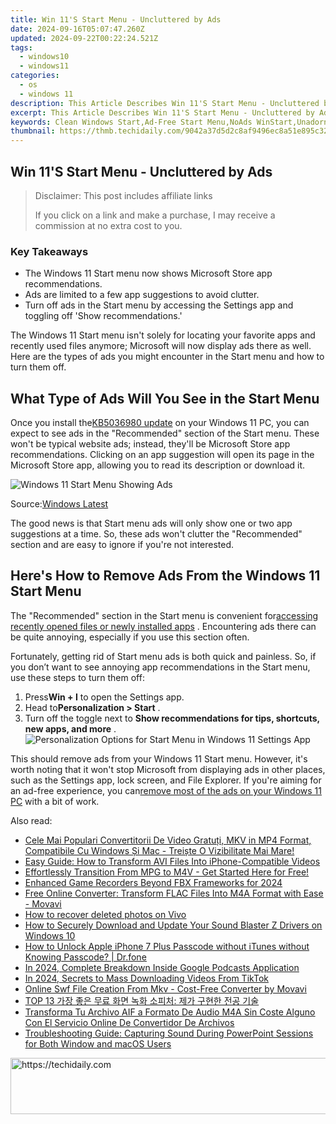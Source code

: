 ```yaml
---
title: Win 11'S Start Menu - Uncluttered by Ads
date: 2024-09-16T05:07:47.260Z
updated: 2024-09-22T00:22:24.521Z
tags:
  - windows10
  - windows11
categories:
  - os
  - windows 11
description: This Article Describes Win 11'S Start Menu - Uncluttered by Ads
excerpt: This Article Describes Win 11'S Start Menu - Uncluttered by Ads
keywords: Clean Windows Start,Ad-Free Start Menu,NoAds WinStart,Unadorned Windows Launch,StartMenu ClearSpace,Win11 StartDeclutter,Adless WinStartView
thumbnail: https://thmb.techidaily.com/9042a37d5d2c8af9496ec8a51e895c3285abaf5142ec54106a5ba432af4fcf01.jpg
---
```


## Win 11'S Start Menu - Uncluttered by Ads

>  Disclaimer: This post includes affiliate links
>
>  If you click on a link and make a purchase, I may receive a commission at no extra cost to you.
>

### Key Takeaways

* The Windows 11 Start menu now shows Microsoft Store app recommendations.
* Ads are limited to a few app suggestions to avoid clutter.
* Turn off ads in the Start menu by accessing the Settings app and toggling off 'Show recommendations.'

 The Windows 11 Start menu isn't solely for locating your favorite apps and recently used files anymore; Microsoft will now display ads there as well. Here are the types of ads you might encounter in the Start menu and how to turn them off.

## What Type of Ads Will You See in the Start Menu

 Once you install the[KB5036980 update](https://support.microsoft.com/en-us/topic/april-23-2024-kb5036980-os-builds-22621-3527-and-22631-3527-preview-5a0d6c49-e42e-4eb4-8541-33a7139281ed) on your Windows 11 PC, you can expect to see ads in the "Recommended" section of the Start menu. These won't be typical website ads; instead, they'll be Microsoft Store app recommendations. Clicking on an app suggestion will open its page in the Microsoft Store app, allowing you to read its description or download it.

![Windows 11 Start Menu Showing Ads](https://static1.makeuseofimages.com/wordpress/wp-content/uploads/2024/05/windows-11-start-menu-showing-ads.jpg)

 Source:[Windows Latest](https://www.windowslatest.com/2024/04/24/windows-11-kb5036980-turns-on-start-menu-ads-direct-download-msu/)

 The good news is that Start menu ads will only show one or two app suggestions at a time. So, these ads won't clutter the "Recommended" section and are easy to ignore if you're not interested.

## Here's How to Remove Ads From the Windows 11 Start Menu

 The "Recommended" section in the Start menu is convenient for[accessing recently opened files or newly installed apps](https://www.makeuseof.com/windows-see-recently-opened-files/) . Encountering ads there can be quite annoying, especially if you use this section often.

 Fortunately, getting rid of Start menu ads is both quick and painless. So, if you don’t want to see annoying app recommendations in the Start menu, use these steps to turn them off:

1. Press**Win + I** to open the Settings app.
2. Head to**Personalization > Start** .
3. Turn off the toggle next to **Show recommendations for tips, shortcuts, new apps, and more** .  
![Personalization Options for Start Menu in Windows 11 Settings App](https://static1.makeuseofimages.com/wordpress/wp-content/uploads/2024/05/personalization-options-for-start-menu-in-windows-11-settings-app.jpg)

 This should remove ads from your Windows 11 Start menu. However, it's worth noting that it won't stop Microsoft from displaying ads in other places, such as the Settings app, lock screen, and File Explorer. If you're aiming for an ad-free experience, you can[remove most of the ads on your Windows 11 PC](http://www.makeuseof.com/windows-11-remove-ads/) with a bit of work.

<ins class="adsbygoogle"
     style="display:block"
     data-ad-format="autorelaxed"
     data-ad-client="ca-pub-7571918770474297"
     data-ad-slot="1223367746"></ins>

<ins class="adsbygoogle"
     style="display:block"
     data-ad-client="ca-pub-7571918770474297"
     data-ad-slot="8358498916"
     data-ad-format="auto"
     data-full-width-responsive="true"></ins>

<span class="atpl-alsoreadstyle">Also read:</span>
<div><ul>
<li><a href="https://win11-tips.techidaily.com/cele-mai-populari-convertitorii-de-video-gratuti-mkv-in-mp4-format-compatibile-cu-windows-si-mac-treiste-o-vizibilitate-mai-mare/"><u>Cele Mai Populari Convertitorii De Video Gratuți, MKV in MP4 Format, Compatibile Cu Windows Și Mac - Treiște O Vizibilitate Mai Mare!</u></a></li>
<li><a href="https://some-knowledge.techidaily.com/easy-guide-how-to-transform-avi-files-into-iphone-compatible-videos/"><u>Easy Guide: How to Transform AVI Files Into iPhone-Compatible Videos</u></a></li>
<li><a href="https://win11-tips.techidaily.com/effortlessly-transition-from-mpg-to-m4v-get-started-here-for-free/"><u>Effortlessly Transition From MPG to M4V - Get Started Here for Free!</u></a></li>
<li><a href="https://visual-screen-recording.techidaily.com/enhanced-game-recorders-beyond-fbx-frameworks-for-2024/"><u>Enhanced Game Recorders Beyond FBX Frameworks for 2024</u></a></li>
<li><a href="https://win11-tips.techidaily.com/free-online-converter-transform-flac-files-into-m4a-format-with-ease-movavi/"><u>Free Online Converter: Transform FLAC Files Into M4A Format with Ease - Movavi</u></a></li>
<li><a href="https://blog-min.techidaily.com/how-to-recover-deleted-photos-on-vivo-by-stellar-photo-recovery-android-mobile-photo-recover/"><u>How to recover deleted photos on Vivo</u></a></li>
<li><a href="https://driver-download.techidaily.com/how-to-securely-download-and-update-your-sound-blaster-z-drivers-on-windows-10/"><u>How to Securely Download and Update Your Sound Blaster Z Drivers on Windows 10</u></a></li>
<li><a href="https://iphone-unlock.techidaily.com/how-to-unlock-apple-iphone-7-plus-passcode-without-itunes-without-knowing-passcode-drfone-by-drfone-ios/"><u>How to Unlock Apple iPhone 7 Plus Passcode without iTunes without Knowing Passcode? | Dr.fone</u></a></li>
<li><a href="https://fox-blue.techidaily.com/in-2024-complete-breakdown-inside-google-podcasts-application/"><u>In 2024, Complete Breakdown Inside Google Podcasts Application</u></a></li>
<li><a href="https://extra-skills.techidaily.com/in-2024-secrets-to-mass-downloading-videos-from-tiktok/"><u>In 2024, Secrets to Mass Downloading Videos From TikTok</u></a></li>
<li><a href="https://win11-tips.techidaily.com/online-swf-file-creation-from-mkv-cost-free-converter-by-movavi/"><u>Online Swf File Creation From Mkv - Cost-Free Converter by Movavi</u></a></li>
<li><a href="https://win11-tips.techidaily.com/1726221740994-top-13/"><u>TOP 13 가장 좋은 무료 화면 녹화 소피처: 제가 구현한 전공 기술</u></a></li>
<li><a href="https://win11-tips.techidaily.com/transforma-tu-archivo-aif-a-formato-de-audio-m4a-sin-coste-alguno-con-el-servicio-online-de-convertidor-de-archivos/"><u>Transforma Tu Archivo AIF a Formato De Audio M4A Sin Coste Alguno Con El Servicio Online De Convertidor De Archivos</u></a></li>
<li><a href="https://discord-videos.techidaily.com/troubleshooting-guide-capturing-sound-during-powerpoint-sessions-for-both-window-and-macos-users/"><u>Troubleshooting Guide: Capturing Sound During PowerPoint Sessions for Both Window and macOS Users</u></a></li>
</ul></div>

<!-- affiliate ads begin -->
<a href="https://appsumo.8odi.net/c/5597632/2123728/7443" target="_top" id="2123728">
  <img src="//a.impactradius-go.com/display-ad/7443-2123728" border="0" alt="https://techidaily.com" width="728" height="90"/>
</a>
<img height="0" width="0" src="https://appsumo.8odi.net/i/5597632/2123728/7443" style="position:absolute;visibility:hidden;" border="0" />
<!-- affiliate ads end -->

